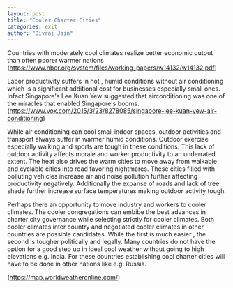 ```yaml
---
layout: post
title: "Cooler Charter Cities"
categories: exit
author: "Divraj Jain"
---
```



Countries with moderately cool climates realize better economic output than often poorer warmer nations (https://www.nber.org/system/files/working_papers/w14132/w14132.pdf)

Labor productivity suffers in hot , humid conditions without air conditioning which is a significant additional cost for businesses especially small ones. Infact Singapore's Lee Kuan Yew suggested that airconditioning was one of the miracles that enabled Singapore's booms. (https://www.vox.com/2015/3/23/8278085/singapore-lee-kuan-yew-air-conditioning)

While air conditioning can cool small indoor spaces, outdoor activities and transport always suffer in warmer humid conditions. Outdoor exercise especially walking and sports are tough in these conditions. This lack of outdoor activity affects morale and worker productivity to an underrated extent. The heat also drives the warm cities to move away from walkable and cyclable cities into road favoring nightmares. These cities filled with polluting vehicles increase air and noise pollution further affecting productivity negatively. Additionally the expanse of roads and lack of tree shade further increase surface temperatures making outdoor activity tough.

Perhaps there an opportunity to move industry and workers to cooler climates. The cooler congregations can embibe the best advances in charter city governance while selecting strictly for cooler climates. Both cooler climates inter country and negotiated cooler climates in other countries are possible candidates. While the first is much easier , the second is tougher politically and legally. Many countries do not have the option for a good step up in ideal cool weather without going to high elevations e.g. India. For these countries establishing cool charter cities will have to be done in other nations like e.g. Russia.

(https://map.worldweatheronline.com/)
